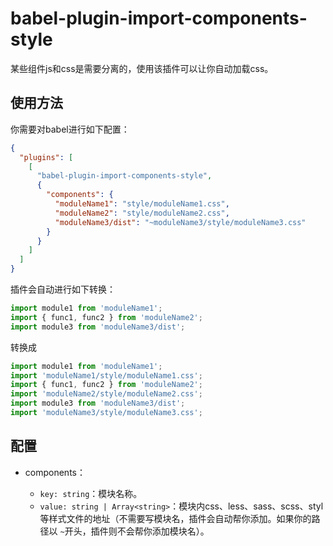 # babel-plugin-import-components-style

某些组件js和css是需要分离的，使用该插件可以让你自动加载css。

## 使用方法

你需要对babel进行如下配置：

```json
{
  "plugins": [
    [
      "babel-plugin-import-components-style",
      {
        "components": {
          "moduleName1": "style/moduleName1.css",
          "moduleName2": "style/moduleName2.css",
          "moduleName3/dist": "~moduleName3/style/moduleName3.css"
        }
      }
    ]
  ]
}
```

插件会自动进行如下转换：

```javascript
import module1 from 'moduleName1';
import { func1, func2 } from 'moduleName2';
import module3 from 'moduleName3/dist';
```

转换成

```javascript
import module1 from 'moduleName1';
import 'moduleName1/style/moduleName1.css';
import { func1, func2 } from 'moduleName2';
import 'moduleName2/style/moduleName2.css';
import module3 from 'moduleName3/dist';
import 'moduleName3/style/moduleName3.css';
```

## 配置

* components<object>：
  * `key: string`：模块名称。
  * `value: string | Array<string>`：模块内css、less、sass、scss、styl等样式文件的地址（不需要写模块名，插件会自动帮你添加。如果你的路径以 ` ~ `开头，插件则不会帮你添加模块名）。